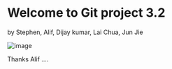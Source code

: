 # Welcome to Git project 3.2 
 by Stephen, Alif, Dijay kumar, Lai Chua, Jun Jie

![image](https://github.com/user-attachments/assets/79b0caf2-440a-42a6-933d-2c1162a5d51d)


Thanks Alif ....

